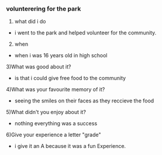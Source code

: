 ### volunterering for the park

1) what did i do

- i went to the park and helped volunteer for the community. 

2) when

- when i was 16 years old in high school

3)What was good about it?

- is that i could give free food to the community 

4)What was your favourite memory of it?
 
- seeing the smiles on their faces as they reccieve the food

5)What didn't you enjoy about it?

- nothing everything was a success 

6)Give your experience a letter "grade"

- i give it an A because it was a fun Experience.
